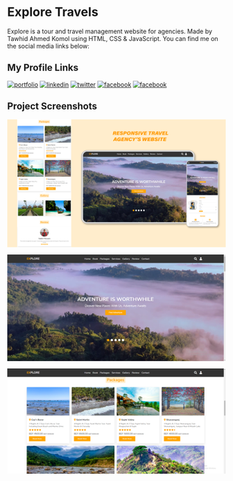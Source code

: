# Explore Travels

Explore is a tour and travel management website for agencies. Made by Tawhid Ahmed Komol using HTML, CSS & JavaScript. You can find me on the social media links below:


##  My Profile Links
[![portfolio](https://img.shields.io/badge/portfolio-000?style=for-the-badge&logo=ko-fi&logoColor=white)](https://tawhidkomol.github.io/Portfolio/index.html)
[![linkedin](https://img.shields.io/badge/linkedin-0A66C2?style=for-the-badge&logo=linkedin&logoColor=white)](https://www.linkedin.com/in/tawhid-komol-88a43b1a0//)
[![twitter](https://img.shields.io/badge/twitter-1DA1F2?style=for-the-badge&logo=twitter&logoColor=white)](https://twitter.com/TowhidKomol/)
[![facebook](https://img.shields.io/badge/facebook-1DA1F2?style=for-the-badge&logo=facebook&logoColor=white)](https://www.facebook.com/towhid.komol/)
[![facebook](https://img.shields.io/badge/instagram-1DA1F2?style=for-the-badge&logo=instagram&logoColor=white)](https://www.instagram.com/towhid_komol//)
## Project Screenshots

![App Screenshot](https://github.com/TawhidKomol/Xplore-Travel/blob/main/images/UI.jpg?raw=true)



![App Screenshot](https://github.com/TawhidKomol/Xplore-Travel/blob/main/images/ss1.png?raw=true)


![App Screenshot](https://github.com/TawhidKomol/Xplore-Travel/blob/main/images/ss2.png?raw=true)
